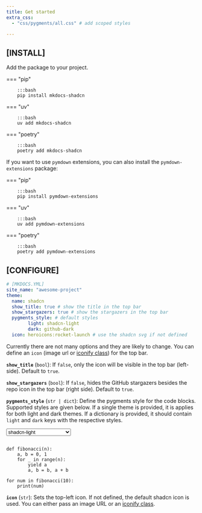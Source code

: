 ```yaml
---
title: Get started
extra_css:
  - "css/pygments/all.css" # add scoped styles

---
```


## [INSTALL]

Add the package to your project.

=== "pip"

        :::bash
        pip install mkdocs-shadcn


=== "uv"

        :::bash
        uv add mkdocs-shadcn

=== "poetry"

        :::bash
        poetry add mkdocs-shadcn

If you want to use `pymdown` extensions, you can also install the `pymdown-extensions` package:

=== "pip"

        :::bash
        pip install pymdown-extensions


=== "uv"

        :::bash
        uv add pymdown-extensions

=== "poetry"

        :::bash
        poetry add pymdown-extensions


## [CONFIGURE]

```yaml
# [MKDOCS.YML]
site_name: "awesome-project"
theme:
  name: shadcn
  show_title: true # show the title in the top bar
  show_stargazers: true # show the stargazers in the top bar
  pygments_style: # default styles 
        light: shadcn-light
        dark: github-dark
  icon: heroicons:rocket-launch # use the shadcn svg if not defined
```

Currently there are not many options and they are likely to change. You can define an `icon` (image url or [iconify class](https://icon-sets.iconify.design/)) for the top bar.

**`show_title`** (`bool`): If `false`, only the icon will be visible in the top bar (left-side). Default to `true`.

**`show_stargazers`** (`bool`): If `false`, hides the GitHub stargazers besides the repo icon in the top bar (right side). Default to `true`.

**`pygments_style`** (`str | dict`): Define the pygments style for the code blocks. Supported styles are given below. 
If a single theme is provided, it is applies for both light and dark themes. If a dictionary is provided, it should contain `light` and `dark` keys with the respective styles.

<script>
function updatePygmentsStyle(event) {
    const style = event.target.value;
    for (const el of document.querySelectorAll(".pygments-demo")) {
        el.classList.remove(prevValue);
        el.classList.add(style);
    }
    prevValue = style;
}
</script>
<select id="pygments-select" onchange="updatePygmentsStyle(event)">
<option value="a11y-dark">a11y-dark</option>
<option value="a11y-high-contrast-dark">a11y-high-contrast-dark</option>
<option value="a11y-high-contrast-light">a11y-high-contrast-light</option>
<option value="a11y-light">a11y-light</option>
<option value="abap">abap</option>
<option value="algol">algol</option>
<option value="algol_nu">algol_nu</option>
<option value="arduino">arduino</option>
<option value="autumn">autumn</option>
<option value="blinds-dark">blinds-dark</option>
<option value="blinds-light">blinds-light</option>
<option value="borland">borland</option>
<option value="bw">bw</option>
<option value="coffee">coffee</option>
<option value="colorful">colorful</option>
<option value="default">default</option>
<option value="dracula">dracula</option>
<option value="emacs">emacs</option>
<option value="friendly">friendly</option>
<option value="friendly_grayscale">friendly_grayscale</option>
<option value="fruity">fruity</option>
<option value="github-dark-colorblind">github-dark-colorblind</option>
<option value="github-dark">github-dark</option>
<option value="github-dark-high-contrast">github-dark-high-contrast</option>
<option value="github-light-colorblind">github-light-colorblind</option>
<option value="github-light">github-light</option>
<option value="github-light-high-contrast">github-light-high-contrast</option>
<option value="gotthard-dark">gotthard-dark</option>
<option value="gotthard-light">gotthard-light</option>
<option value="greative">greative</option>
<option value="gruvbox-dark">gruvbox-dark</option>
<option value="gruvbox-light">gruvbox-light</option>
<option value="igor">igor</option>
<option value="inkpot">inkpot</option>
<option value="lightbulb">lightbulb</option>
<option value="lilypond">lilypond</option>
<option value="lovelace">lovelace</option>
<option value="manni">manni</option>
<option value="material">material</option>
<option value="monokai">monokai</option>
<option value="murphy">murphy</option>
<option value="native">native</option>
<option value="nord">nord</option>
<option value="nord-darker">nord-darker</option>
<option value="one-dark">one-dark</option>
<option value="paraiso-dark">paraiso-dark</option>
<option value="paraiso-light">paraiso-light</option>
<option value="pastie">pastie</option>
<option value="perldoc">perldoc</option>
<option value="pitaya-smoothie">pitaya-smoothie</option>
<option value="rainbow_dash">rainbow_dash</option>
<option value="rrt">rrt</option>
<option value="sas">sas</option>
<option value="shadcn-light" selected>shadcn-light</option>
<option value="solarized-dark">solarized-dark</option>
<option value="solarized-light">solarized-light</option>
<option value="staroffice">staroffice</option>
<option value="stata-dark">stata-dark</option>
<option value="stata-light">stata-light</option>
<option value="tango">tango</option>
<option value="trac">trac</option>
<option value="vim">vim</option>
<option value="vs">vs</option>
<option value="xcode">xcode</option>
<option value="zenburn">zenburn</option>
</select>
<script>
let prevValue = document.getElementById("pygments-select").value;
</script>


``` { .python .pygments-demo .shadcn-light  }

def fibonacci(n):
    a, b = 0, 1
    for _ in range(n):
        yield a
        a, b = b, a + b

for num in fibonacci(10):
    print(num)
```

**`icon`** (`str`): Sets the top-left icon. If not defined, the default shadcn icon is used. You can either pass an image URL or an [iconify class](https://icon-sets.iconify.design/).